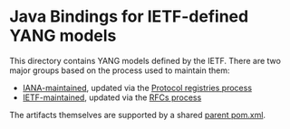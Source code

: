 # Java Bindings for IETF-defined YANG models

This directory contains YANG models defined by the IETF. There are two major groups based on the process used
to maintain them:
* [IANA-maintained](iana), updated via the [Protocol registries process](https://www.ietf.org/process/iana/)
* [IETF-maintained](rfc), updated via the [RFCs process](https://www.ietf.org/process/rfcs/)

The artifacts themselves are supported by a shared [parent pom.xml](bundle-parent).
